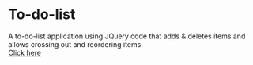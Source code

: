 # To-do-list

A to-do-list application using JQuery code that adds & deletes items and allows crossing out and reordering items. <br>
[Click here](https://ximnoise.github.io/to-do-list/)
